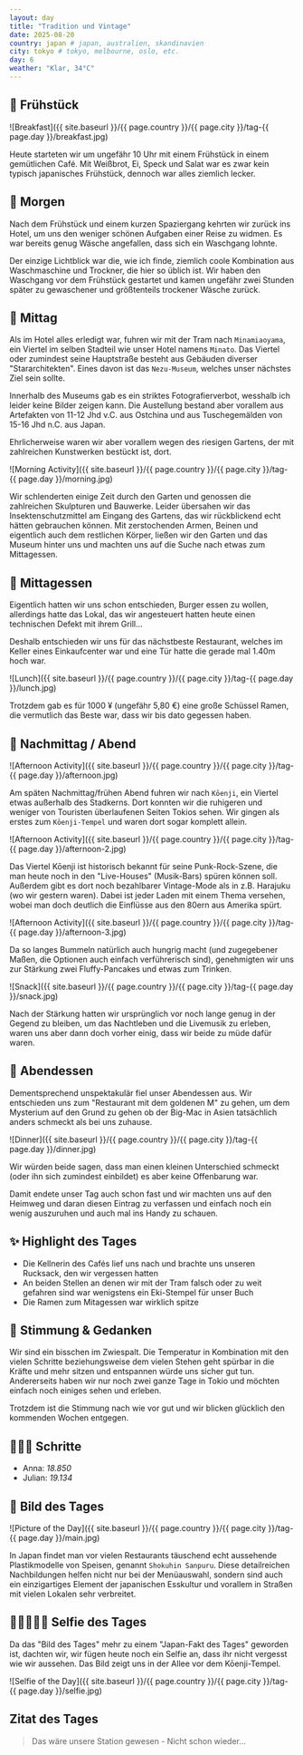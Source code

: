 ```yaml
---
layout: day
title: "Tradition und Vintage"
date: 2025-08-20
country: japan # japan, australien, skandinavien
city: tokyo # tokyo, melbourne, oslo, etc.
day: 6
weather: "Klar, 34°C"
---
```


## 🥐 Frühstück

![Breakfast]({{ site.baseurl }}/{{ page.country }}/{{ page.city }}/tag-{{ page.day }}/breakfast.jpg)

Heute starteten wir um ungefähr 10 Uhr mit einem Frühstück in einem gemütlichen Café.
Mit Weißbrot, Ei, Speck und Salat war es zwar kein typisch japanisches Frühstück, dennoch war alles ziemlich lecker.

## 🌅 Morgen

Nach dem Frühstück und einem kurzen Spaziergang kehrten wir zurück ins Hotel, um uns den weniger schönen Aufgaben einer Reise zu widmen.
Es war bereits genug Wäsche angefallen, dass sich ein Waschgang lohnte.

Der einzige Lichtblick war die, wie ich finde, ziemlich coole Kombination aus Waschmaschine und Trockner, die hier so üblich ist.
Wir haben den Waschgang vor dem Frühstück gestartet und kamen ungefähr zwei Stunden später zu gewaschener und größtenteils trockener Wäsche zurück.

## 🌆 Mittag

Als im Hotel alles erledigt war, fuhren wir mit der Tram nach `Minamiaoyama`, ein Viertel im selben Stadteil wie unser Hotel namens `Minato`.
Das Viertel oder zumindest seine Hauptstraße besteht aus Gebäuden diverser "Stararchitekten".
Eines davon ist das `Nezu-Museum`, welches unser nächstes Ziel sein sollte.

Innerhalb des Museums gab es ein striktes Fotografierverbot, wesshalb ich leider keine Bilder zeigen kann.
Die Austellung bestand aber vorallem aus Artefakten von 11-12 Jhd v.C. aus Ostchina und aus Tuschegemälden von 15-16 Jhd n.C. aus Japan.

Ehrlicherweise waren wir aber vorallem wegen des riesigen Gartens, der mit zahlreichen Kunstwerken bestückt ist, dort.

![Morning Activity]({{ site.baseurl }}/{{ page.country }}/{{ page.city }}/tag-{{ page.day }}/morning.jpg)

Wir schlenderten einige Zeit durch den Garten und genossen die zahlreichen Skulpturen und Bauwerke.
Leider übersahen wir das Insektenschutzmittel am Eingang des Gartens, das wir rückblickend echt hätten gebrauchen können.
Mit zerstochenden Armen, Beinen und eigentlich auch dem restlichen Körper, ließen wir den Garten und das Museum hinter uns und machten uns auf die Suche nach etwas zum Mittagessen. 

## 🍣 Mittagessen

Eigentlich hatten wir uns schon entschieden, Burger essen zu wollen, allerdings hatte das Lokal, das wir angesteuert hatten heute einen technischen Defekt mit ihrem Grill...

Deshalb entschieden wir uns für das nächstbeste Restaurant, welches im Keller eines Einkaufcenter war und eine Tür hatte die gerade mal 1.40m hoch war.

![Lunch]({{ site.baseurl }}/{{ page.country }}/{{ page.city }}/tag-{{ page.day }}/lunch.jpg)

Trotzdem gab es für 1000 ¥ (ungefähr 5,80 €) eine große Schüssel Ramen, die vermutlich das Beste war, dass wir bis dato gegessen haben.

## 🌙 Nachmittag / Abend

![Afternoon Activity]({{ site.baseurl }}/{{ page.country }}/{{ page.city }}/tag-{{ page.day }}/afternoon.jpg)

Am späten Nachmittag/frühen Abend fuhren wir nach `Kōenji`, ein Viertel etwas außerhalb des Stadkerns.
Dort konnten wir die ruhigeren und weniger von Touristen überlaufenen Seiten Tokios sehen.
Wir gingen als erstes zum `Kōenji-Tempel` und waren dort sogar komplett allein.

![Afternoon Activity]({{ site.baseurl }}/{{ page.country }}/{{ page.city }}/tag-{{ page.day }}/afternoon-2.jpg)

Das Viertel Kōenji ist historisch bekannt für seine Punk-Rock-Szene, die man heute noch in den "Live-Houses" (Musik-Bars) spüren können soll.
Außerdem gibt es dort noch bezahlbarer Vintage-Mode als in z.B. Harajuku (wo wir gestern waren).
Dabei ist jeder Laden mit einem Thema versehen, wobei man doch deutlich die Einflüsse aus den 80ern aus Amerika spürt.

![Afternoon Activity]({{ site.baseurl }}/{{ page.country }}/{{ page.city }}/tag-{{ page.day }}/afternoon-3.jpg)

Da so langes Bummeln natürlich auch hungrig macht (und zugegebener Maßen, die Optionen auch einfach verführerisch sind), genehmigten wir uns zur Stärkung zwei Fluffy-Pancakes und etwas zum Trinken.

![Snack]({{ site.baseurl }}/{{ page.country }}/{{ page.city }}/tag-{{ page.day }}/snack.jpg)

Nach der Stärkung hatten wir ursprünglich vor noch lange genug in der Gegend zu bleiben, um das Nachtleben und die Livemusik zu erleben, waren uns aber dann doch vorher einig, dass wir beide zu müde dafür waren.

## 🍜 Abendessen

Dementsprechend unspektakulär fiel unser Abendessen aus.
Wir entschieden uns zum "Restaurant mit dem goldenen M" zu gehen, um dem Mysterium auf den Grund zu gehen ob der Big-Mac in Asien tatsächlich anders schmeckt als bei uns zuhause.

![Dinner]({{ site.baseurl }}/{{ page.country }}/{{ page.city }}/tag-{{ page.day }}/dinner.jpg)

Wir würden beide sagen, dass man einen kleinen Unterschied schmeckt (oder ihn sich zumindest einbildet) es aber keine Offenbarung war.

Damit endete unser Tag auch schon fast und wir machten uns auf den Heimweg und daran diesen Eintrag zu verfassen und einfach noch ein wenig auszuruhen und auch mal ins Handy zu schauen.

## ✨ Highlight des Tages

- Die Kellnerin des Cafés lief uns nach und brachte uns unseren Rucksack, den wir vergessen hatten
- An beiden Stellen an denen wir mit der Tram falsch oder zu weit gefahren sind war wenigstens ein Eki-Stempel für unser Buch
- Die Ramen zum Mitagessen war wirklich spitze

## 💭 Stimmung & Gedanken

Wir sind ein bisschen im Zwiespalt.
Die Temperatur in Kombination mit den vielen Schritte beziehungsweise dem vielen Stehen geht spürbar in die Kräfte und mehr sitzen und entspannen würde uns sicher gut tun.
Andererseits haben wir nur noch zwei ganze Tage in Tokio und möchten einfach noch einiges sehen und erleben.

Trotzdem ist die Stimmung nach wie vor gut und wir blicken glücklich den kommenden Wochen entgegen. 

## 🏃🏽‍♀️ Schritte

- Anna: _18.850_
- Julian: _19.134_

## 📸 Bild des Tages

![Picture of the Day]({{ site.baseurl }}/{{ page.country }}/{{ page.city }}/tag-{{ page.day }}/main.jpg)

In Japan findet man vor vielen Restaurants täuschend echt aussehende Plastikmodelle von Speisen, genannt `Shokuhin Sanpuru`. Diese detailreichen Nachbildungen helfen nicht nur bei der Menüauswahl, sondern sind auch ein einzigartiges Element der japanischen Esskultur und vorallem in Straßen mit vielen Lokalen sehr verbreitet.

## 👩🏻‍🤝‍👨🏽 Selfie des Tages

Da das "Bild des Tages" mehr zu einem "Japan-Fakt des Tages" geworden ist, dachten wir, wir fügen heute noch ein Selfie an, dass ihr nicht vergesst wie wir aussehen.
Das Bild zeigt uns in der Allee vor dem Kōenji-Tempel.

![Selfie of the Day]({{ site.baseurl }}/{{ page.country }}/{{ page.city }}/tag-{{ page.day }}/selfie.jpg)


## Zitat des Tages

> Das wäre unsere Station gewesen - Nicht schon wieder...
